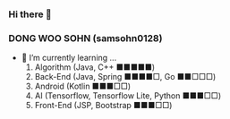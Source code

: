 ### Hi there 👋
### DONG WOO SOHN (samsohn0128)
- 🌱 I’m currently learning ...
    1. Algorithm (Java, C++ ■■■■■)
    2. Back-End (Java, Spring ■■■■□, Go ■■□□□)
    3. Android (Kotlin ■■■□□)
    4. AI (Tensorflow, Tensorflow Lite, Python ■■■□□)
    5. Front-End (JSP, Bootstrap ■■■□□)
<!--
**samsohn0128/samsohn0128** is a ✨ _special_ ✨ repository because its `README.md` (this file) appears on your GitHub profile.

Here are some ideas to get you started:

- 🔭 I’m currently working on ...
- 🌱 I’m currently learning ...
- 👯 I’m looking to collaborate on ...
- 🤔 I’m looking for help with ...
- 💬 Ask me about ...
- 📫 How to reach me: ...
- 😄 Pronouns: ...
- ⚡ Fun fact: ...
-->
